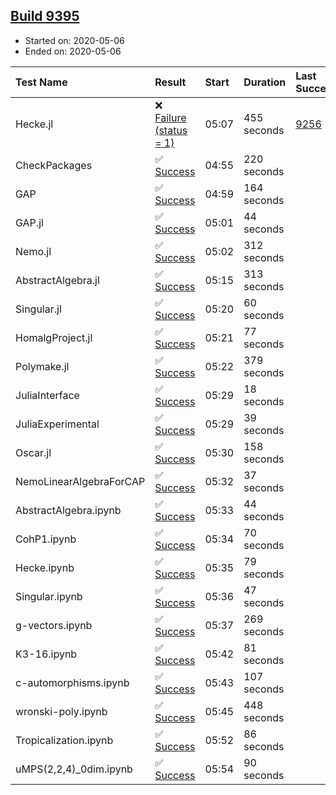 ## [Build 9395](https://oscarci.mathematik.uni-kl.de/job/oscar/9395/)

* Started on: 2020-05-06
* Ended on: 2020-05-06

| Test Name    | Result | Start | Duration | Last Success | First Failure |
|:-------------|:-------|:------|:---------|:-------------|:--------------|
| Hecke.jl | ❌ [Failure (status = 1)](https://oscarci.mathematik.uni-kl.de/job/oscar/9395/artifact/logs/build-9395/Hecke.jl.log) | 05:07 | 455 seconds | [9256](https://oscarci.mathematik.uni-kl.de/job/oscar/9256/) | [9257](https://oscarci.mathematik.uni-kl.de/job/oscar/9257/) |
| CheckPackages | ✅ [Success](https://oscarci.mathematik.uni-kl.de/job/oscar/9395/artifact/logs/build-9395/CheckPackages.log) | 04:55 | 220 seconds |  |  |
| GAP | ✅ [Success](https://oscarci.mathematik.uni-kl.de/job/oscar/9395/artifact/logs/build-9395/GAP.log) | 04:59 | 164 seconds |  |  |
| GAP.jl | ✅ [Success](https://oscarci.mathematik.uni-kl.de/job/oscar/9395/artifact/logs/build-9395/GAP.jl.log) | 05:01 | 44 seconds |  |  |
| Nemo.jl | ✅ [Success](https://oscarci.mathematik.uni-kl.de/job/oscar/9395/artifact/logs/build-9395/Nemo.jl.log) | 05:02 | 312 seconds |  |  |
| AbstractAlgebra.jl | ✅ [Success](https://oscarci.mathematik.uni-kl.de/job/oscar/9395/artifact/logs/build-9395/AbstractAlgebra.jl.log) | 05:15 | 313 seconds |  |  |
| Singular.jl | ✅ [Success](https://oscarci.mathematik.uni-kl.de/job/oscar/9395/artifact/logs/build-9395/Singular.jl.log) | 05:20 | 60 seconds |  |  |
| HomalgProject.jl | ✅ [Success](https://oscarci.mathematik.uni-kl.de/job/oscar/9395/artifact/logs/build-9395/HomalgProject.jl.log) | 05:21 | 77 seconds |  |  |
| Polymake.jl | ✅ [Success](https://oscarci.mathematik.uni-kl.de/job/oscar/9395/artifact/logs/build-9395/Polymake.jl.log) | 05:22 | 379 seconds |  |  |
| JuliaInterface | ✅ [Success](https://oscarci.mathematik.uni-kl.de/job/oscar/9395/artifact/logs/build-9395/JuliaInterface.log) | 05:29 | 18 seconds |  |  |
| JuliaExperimental | ✅ [Success](https://oscarci.mathematik.uni-kl.de/job/oscar/9395/artifact/logs/build-9395/JuliaExperimental.log) | 05:29 | 39 seconds |  |  |
| Oscar.jl | ✅ [Success](https://oscarci.mathematik.uni-kl.de/job/oscar/9395/artifact/logs/build-9395/Oscar.jl.log) | 05:30 | 158 seconds |  |  |
| NemoLinearAlgebraForCAP | ✅ [Success](https://oscarci.mathematik.uni-kl.de/job/oscar/9395/artifact/logs/build-9395/NemoLinearAlgebraForCAP.log) | 05:32 | 37 seconds |  |  |
| AbstractAlgebra.ipynb | ✅ [Success](https://oscarci.mathematik.uni-kl.de/job/oscar/9395/artifact/logs/build-9395/AbstractAlgebra.ipynb.log) | 05:33 | 44 seconds |  |  |
| CohP1.ipynb | ✅ [Success](https://oscarci.mathematik.uni-kl.de/job/oscar/9395/artifact/logs/build-9395/CohP1.ipynb.log) | 05:34 | 70 seconds |  |  |
| Hecke.ipynb | ✅ [Success](https://oscarci.mathematik.uni-kl.de/job/oscar/9395/artifact/logs/build-9395/Hecke.ipynb.log) | 05:35 | 79 seconds |  |  |
| Singular.ipynb | ✅ [Success](https://oscarci.mathematik.uni-kl.de/job/oscar/9395/artifact/logs/build-9395/Singular.ipynb.log) | 05:36 | 47 seconds |  |  |
| g-vectors.ipynb | ✅ [Success](https://oscarci.mathematik.uni-kl.de/job/oscar/9395/artifact/logs/build-9395/g-vectors.ipynb.log) | 05:37 | 269 seconds |  |  |
| K3-16.ipynb | ✅ [Success](https://oscarci.mathematik.uni-kl.de/job/oscar/9395/artifact/logs/build-9395/K3-16.ipynb.log) | 05:42 | 81 seconds |  |  |
| c-automorphisms.ipynb | ✅ [Success](https://oscarci.mathematik.uni-kl.de/job/oscar/9395/artifact/logs/build-9395/c-automorphisms.ipynb.log) | 05:43 | 107 seconds |  |  |
| wronski-poly.ipynb | ✅ [Success](https://oscarci.mathematik.uni-kl.de/job/oscar/9395/artifact/logs/build-9395/wronski-poly.ipynb.log) | 05:45 | 448 seconds |  |  |
| Tropicalization.ipynb | ✅ [Success](https://oscarci.mathematik.uni-kl.de/job/oscar/9395/artifact/logs/build-9395/Tropicalization.ipynb.log) | 05:52 | 86 seconds |  |  |
| uMPS(2,2,4)_0dim.ipynb | ✅ [Success](https://oscarci.mathematik.uni-kl.de/job/oscar/9395/artifact/logs/build-9395/uMPS-2-2-4-_0dim.ipynb.log) | 05:54 | 90 seconds |  |  |
